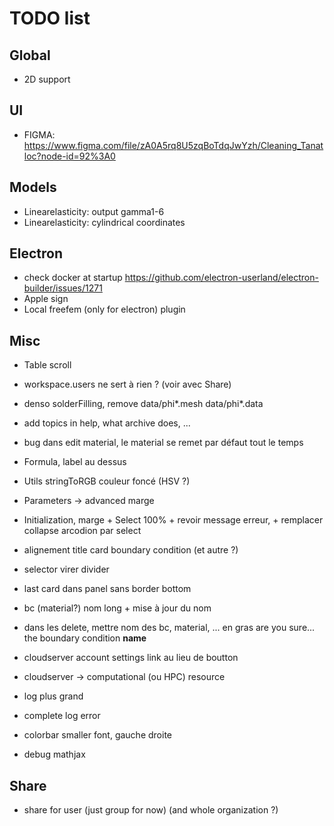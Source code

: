 # TODO list

## Global

- 2D support

## UI

- FIGMA: https://www.figma.com/file/zA0A5rq8U5zqBoTdqJwYzh/Cleaning_Tanatloc?node-id=92%3A0

## Models

- Linearelasticity: output gamma1-6
- Linearelasticity: cylindrical coordinates

## Electron

- check docker at startup https://github.com/electron-userland/electron-builder/issues/1271
- Apple sign
- Local freefem (only for electron) plugin

## Misc

- Table scroll

- workspace.users ne sert à rien ? (voir avec Share)

- denso solderFilling, remove data/phi\*.mesh data/phi\*.data

- add topics in help, what archive does, ...

- bug dans edit material, le material se remet par défaut tout le temps

- Formula, label au dessus

- Utils stringToRGB couleur foncé (HSV ?)

- Parameters -> advanced marge

- Initialization, marge + Select 100% + revoir message erreur, + remplacer collapse arcodion par select

- alignement title card boundary condition (et autre ?)

- selector virer divider

- last card dans panel sans border bottom

- bc (material?) nom long + mise à jour du nom

- dans les delete, mettre nom des bc, material, ... en gras
  are you sure... the boundary condition <b>name</b>

- cloudserver account settings link au lieu de boutton

- cloudserver -> computational (ou HPC) resource

- log plus grand

- complete log error

- colorbar smaller font, gauche droite

- debug mathjax

## Share

- share for user (just group for now) (and whole organization ?)

